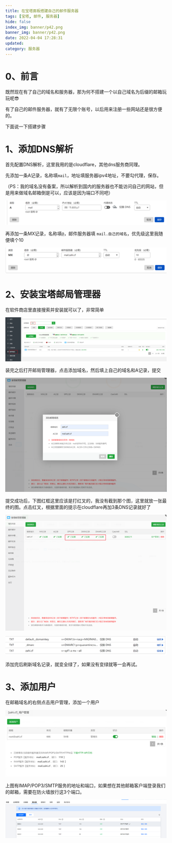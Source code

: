 ```yaml
---
title: 在宝塔面板搭建自己的邮件服务器
tags: [宝塔, 邮件, 服务器]
hide: false
index_img: banner/p42.png
banner_img: banner/p42.png
date: 2022-04-04 17:28:31
updated:
category: 服务器
---
```


# 0、前言

既然现在有了自己的域名和服务器，那为何不搭建一个以自己域名为后缀的邮箱玩玩呢😎

有了自己的邮件服务器，就有了无限个账号，以后用来注册一些网站还是很方便的。

下面说一下搭建步骤

# 1、添加DNS解析

首先配置DNS解析，这里我用的是cloudflare，其他dns服务商同理。

先添加一条A记录，名称填`mail`，地址填服务器ipv4地址，不要勾代理，保存。

（PS：我的域名没有备案，所以解析到国内的服务器也不能访问自己的网站，但是用来做域名邮箱倒是可以，应该是因为端口不同吧）

![A记录](在宝塔面板搭建自己的邮件服务器/image-20220404174338376.png)

再添加一条MX记录，名称填`@`，邮件服务器填 `mail.自己的域名`，优先级这里我随便填个10

![MX记录](在宝塔面板搭建自己的邮件服务器/image-20220404175028193.png)

# 2、安装宝塔邮局管理器

在软件商店里直接搜索并安装就可以了，非常简单

![安装邮局](在宝塔面板搭建自己的邮件服务器/image-20220404174143935.png)

装完之后打开邮局管理器，点击添加域名，然后填上自己的域名和A记录，提交

![添加邮箱域名](在宝塔面板搭建自己的邮件服务器/image-20220404175442322.png)

提交成功后，下图红框这里应该是打红叉的，我没有截到那个图，这里就放一张最终的图。点击红叉，根据里面的提示在cloudflare再加3条DNS记录就好了

![添加成功](在宝塔面板搭建自己的邮件服务器/image-20220404175827399.png)



![DNS记录](在宝塔面板搭建自己的邮件服务器/image-20220404180713967.png)

添加完后刷新域名记录，就变全绿了，如果没有变绿就等一会再试。

# 3、添加用户

在邮箱域名的右侧点击用户管理，添加一个用户

![用户管理](在宝塔面板搭建自己的邮件服务器/image-20220404181141510.png)

上图有IMAP/POP3/SMTP服务的地址和端口，如果想在其他邮箱客户端登录我们的邮箱，需要在防火墙放行这3个端口。

![防火墙](在宝塔面板搭建自己的邮件服务器/image-20220404181017146.png)
